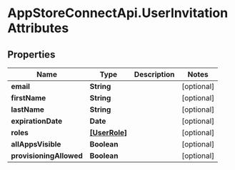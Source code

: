 # AppStoreConnectApi.UserInvitationAttributes

## Properties

Name | Type | Description | Notes
------------ | ------------- | ------------- | -------------
**email** | **String** |  | [optional] 
**firstName** | **String** |  | [optional] 
**lastName** | **String** |  | [optional] 
**expirationDate** | **Date** |  | [optional] 
**roles** | [**[UserRole]**](UserRole.md) |  | [optional] 
**allAppsVisible** | **Boolean** |  | [optional] 
**provisioningAllowed** | **Boolean** |  | [optional] 



